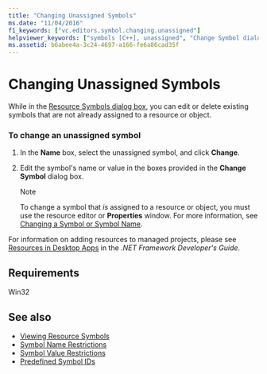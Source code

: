 ```yaml
---
title: "Changing Unassigned Symbols"
ms.date: "11/04/2016"
f1_keywords: ["vc.editors.symbol.changing.unassigned"]
helpviewer_keywords: ["symbols [C++], unassigned", "Change Symbol dialog box [C++]", "unassigned symbols"]
ms.assetid: b6abee4a-3c24-4697-a166-fe6a86cad35f
---
```

# Changing Unassigned Symbols

While in the [Resource Symbols dialog box](../windows/resource-symbols-dialog-box.md), you can edit or delete existing symbols that are not already assigned to a resource or object.

### To change an unassigned symbol

1. In the **Name** box, select the unassigned symbol, and click **Change**.

2. Edit the symbol's name or value in the boxes provided in the **Change Symbol** dialog box.

   > [!NOTE]
   > To change a symbol that *is* assigned to a resource or object, you must use the resource editor or **Properties** window. For more information, see [Changing a Symbol or Symbol Name](../windows/changing-a-symbol-or-symbol-name-id.md).

For information on adding resources to managed projects, please see [Resources in Desktop Apps](/dotnet/framework/resources/index) in the *.NET Framework Developer's Guide*.

## Requirements

Win32

## See also

- [Viewing Resource Symbols](../windows/viewing-resource-symbols.md)
- [Symbol Name Restrictions](../windows/symbol-name-restrictions.md)
- [Symbol Value Restrictions](../windows/symbol-value-restrictions.md)
- [Predefined Symbol IDs](../windows/predefined-symbol-ids.md)
